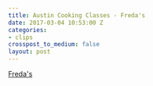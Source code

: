 ```yaml
---
title: Austin Cooking Classes - Freda's
date: 2017-03-04 10:53:00 Z
categories:
- clips
crosspost_to_medium: false
layout: post
---
```


[Freda's](http://ift.tt/2mQWGbe)